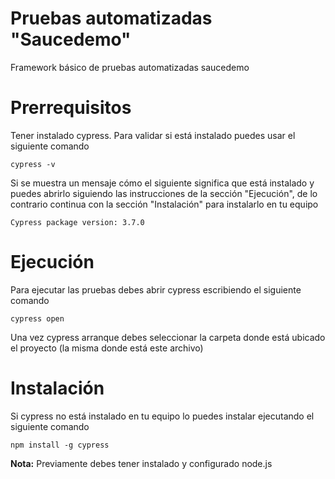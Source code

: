 # Pruebas automatizadas "Saucedemo"

Framework básico de pruebas automatizadas saucedemo


# Prerrequisitos

Tener instalado cypress. Para validar si está instalado puedes usar el siguiente comando

`cypress -v`

Si se muestra un mensaje cómo el siguiente significa que está instalado y puedes abrirlo siguiendo las instrucciones de la sección "Ejecución", de lo contrario continua con la sección "Instalación" para instalarlo en tu equipo

`Cypress package version: 3.7.0`

# Ejecución

Para ejecutar las pruebas debes abrir cypress escribiendo el siguiente comando

`cypress open`

Una vez cypress arranque debes seleccionar la carpeta donde está ubicado el proyecto (la misma donde está este archivo)

# Instalación

Si cypress no está instalado en tu equipo lo puedes instalar ejecutando el siguiente comando

`npm install -g cypress`

**Nota:** Previamente debes tener instalado y configurado node.js
